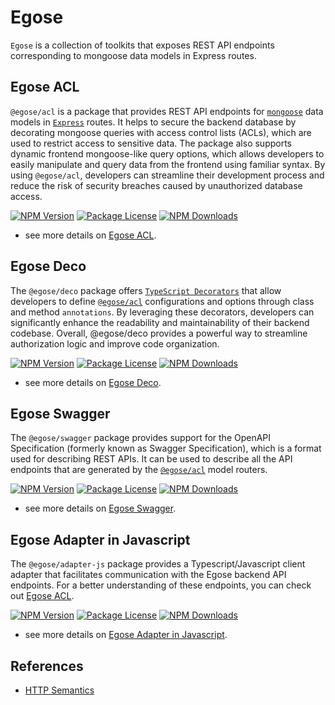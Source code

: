 # Egose

`Egose` is a collection of toolkits that exposes REST API endpoints corresponding to mongoose data models in Express routes.

## Egose ACL

`@egose/acl` is a package that provides REST API endpoints for [`mongoose`](https://mongoosejs.com/) data models in [`Express`](https://expressjs.com/) routes. It helps to secure the backend database by decorating mongoose queries with access control lists (ACLs), which are used to restrict access to sensitive data. The package also supports dynamic frontend mongoose-like query options, which allows developers to easily manipulate and query data from the frontend using familiar syntax. By using `@egose/acl`, developers can streamline their development process and reduce the risk of security breaches caused by unauthorized database access.

<a href="https://www.npmjs.com/package/@egose/acl" target="_blank"><img src="https://img.shields.io/npm/v/@egose/acl.svg" alt="NPM Version" /></a>
<a href="https://www.npmjs.com/package/@egose/acl" target="_blank"><img src="https://img.shields.io/npm/l/@egose/acl.svg" alt="Package License" /></a>
<a href="https://www.npmjs.com/package/@egose/acl" target="_blank"><img src="https://img.shields.io/npm/dm/@egose/acl.svg" alt="NPM Downloads" /></a>

- see more details on [Egose ACL](https://egose.github.io/egose-acl/philosophy/).

## Egose Deco

The `@egose/deco` package offers [`TypeScript Decorators`](https://www.typescriptlang.org/docs/handbook/decorators.html) that allow developers to define [`@egose/acl`](https://egose.github.io/egose-acl/philosophy/) configurations and options through class and method `annotations`. By leveraging these decorators, developers can significantly enhance the readability and maintainability of their backend codebase. Overall, @egose/deco provides a powerful way to streamline authorization logic and improve code organization.

<a href="https://www.npmjs.com/package/@egose/deco" target="_blank"><img src="https://img.shields.io/npm/v/@egose/deco.svg" alt="NPM Version" /></a>
<a href="https://www.npmjs.com/package/@egose/deco" target="_blank"><img src="https://img.shields.io/npm/l/@egose/deco.svg" alt="Package License" /></a>
<a href="https://www.npmjs.com/package/@egose/deco" target="_blank"><img src="https://img.shields.io/npm/dm/@egose/deco.svg" alt="NPM Downloads" /></a>

- see more details on [Egose Deco](https://egose.github.io/egose-deco/philosophy/).

## Egose Swagger

The `@egose/swagger` package provides support for the OpenAPI Specification (formerly known as Swagger Specification), which is a format used for describing REST APIs. It can be used to describe all the API endpoints that are generated by the [`@egose/acl`](https://egose.github.io/egose-acl/philosophy/) model routers.

<a href="https://www.npmjs.com/package/@egose/swagger" target="_blank"><img src="https://img.shields.io/npm/v/@egose/swagger.svg" alt="NPM Version" /></a>
<a href="https://www.npmjs.com/package/@egose/swagger" target="_blank"><img src="https://img.shields.io/npm/l/@egose/swagger.svg" alt="Package License" /></a>
<a href="https://www.npmjs.com/package/@egose/swagger" target="_blank"><img src="https://img.shields.io/npm/dm/@egose/swagger.svg" alt="NPM Downloads" /></a>

- see more details on [Egose Swagger](https://egose.github.io/egose-swagger/philosophy/).

## Egose Adapter in Javascript

The `@egose/adapter-js` package provides a Typescript/Javascript client adapter that facilitates communication with the Egose backend API endpoints. For a better understanding of these endpoints, you can check out [Egose ACL](https://egose.github.io/egose-acl/philosophy/).

<a href="https://www.npmjs.com/package/@egose/adapter-js" target="_blank"><img src="https://img.shields.io/npm/v/@egose/adapter-js.svg" alt="NPM Version" /></a>
<a href="https://www.npmjs.com/package/@egose/adapter-js" target="_blank"><img src="https://img.shields.io/npm/l/@egose/adapter-js.svg" alt="Package License" /></a>
<a href="https://www.npmjs.com/package/@egose/adapter-js" target="_blank"><img src="https://img.shields.io/npm/dm/@egose/adapter-js.svg" alt="NPM Downloads" /></a>

- see more details on [Egose Adapter in Javascript](https://egose.github.io/egose-adapter-js/philosophy/).

## References

- [HTTP Semantics](https://www.rfc-editor.org/rfc/rfc9110.html)
